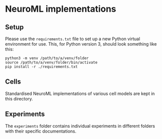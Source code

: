 # NeuroML implementations

## Setup

Please use the `requirements.txt` file to set up a new Python virtual environment for use.
This, for Python version 3, should look something like this:

```
python3 -m venv /path/to/a/venv/folder
source /path/to/a/venv/folder/bin/activate
pip install -r ./requirements.txt
```

## Cells

Standardised NeuroML implementations of various cell models are kept in this directory.

## Experiments

The `experiments` folder contains individual experiments in different folders with their specific documentations.

